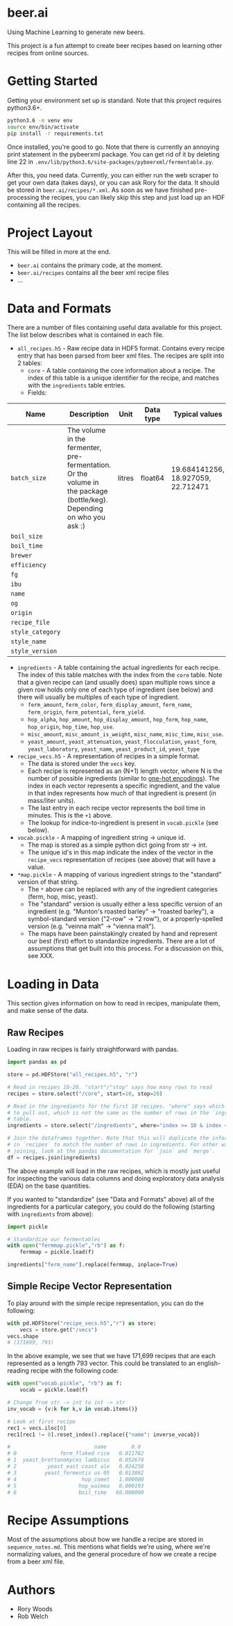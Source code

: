 # beer.ai
Using Machine Learning to generate new beers.

This project is a fun attempt to create beer recipes based on learning other recipes from online sources.

# Getting Started

Getting your environment set up is standard. Note that this project requires python3.6+.

```bash
python3.6 -m venv env
source env/bin/activate
pip install -r requirements.txt
```

Once installed, you're good to go. Note that there is currently an annoying print statement in the pybeerxml package. You can get rid of it by deleting line 22 in `.env/lib/python3.6/site-packages/pybeerxml/fermentable.py`.

After this, you need data. Currently, you can either run the web scraper to get your own data (takes days), or you can ask Rory for the data. It should be stored in `beer.ai/recipes/*.xml`. As soon as we have finished pre-processing the recipes, you can likely skip this step and just load up an HDF containing all the recipes.

# Project Layout

This will be filled in more at the end.

* `beer.ai` contains the primary code, at the moment.
* `beer.ai/recipes` contains all the beer xml recipe files
* ...

# Data and Formats

There are a number of files containing useful data available for this project. The list below describes what is contained in each file.

* `all_recipes.h5` - Raw recipe data in HDF5 format. Contains every recipe entry that has been parsed from beer xml files. The recipes are split into 2 tables:
  * `core` - A table containing the core information about a recipe. The index of this table is a unique identifier for the recipe, and matches with the `ingredients` table entries.
  * Fields:

Name | Description | Unit | Data type | Typical values
--- | --- | --- | --- | ---
`batch_size` | The volume in the fermenter, pre-fermentation. Or the volume in the package (bottle/keg). Depending on who you ask :) | litres | float64 | 19.684141256, 18.927059, 22.712471  
`boil_size` | | | | 
`boil_time` | | | | 
`brewer` | | | | 
`efficiency` | | | | 
`fg` | | | | 
`ibu` | | | | 
`name` | | | | 
`og` | | | | 
`origin` | | | | 
`recipe_file` | | | | 
`style_category` | | | | 
`style_name` | | | | 
`style_version` | | | | 

  * `ingredients` - A table containing the actual ingredients for each recipe. The index of this table matches with the index from the `core` table. Note that a given recipe can (and usually does) span multiple rows since a given row holds only one of each type of ingredient (see below) and there will usually be multiples of each type of ingredient.
    * `ferm_amount`, `ferm_color`, `ferm_display_amount`, `ferm_name`, `ferm_origin`, `ferm_potential`, `ferm_yield`.
    * `hop_alpha`, `hop_amount`, `hop_display_amount`, `hop_form`, `hop_name`, `hop_origin`, `hop_time`, `hop_use`.
    * `misc_amount`, `misc_amount_is_weight`, `misc_name`, `misc_time`, `misc_use`.
    * `yeast_amount`, `yeast_attenuation`, `yeast_flocculation`, `yeast_form`, `yeast_laboratory`, `yeast_name`, `yeast_product_id`, `yeast_type`
* `recipe_vecs.h5` - A representation of recipes in a simple format.
  * The data is stored under the `vecs` key.
  * Each recipe is represented as an (N+1) length vector, where N is the number of possible ingredients (similar to [one-hot encodings](https://en.wikipedia.org/wiki/One-hot)). The index in each vector represents a specific ingredient, and the value in that index represents how much of that ingredient is present (in mass/liter units).
  * The last entry in each recipe vector represents the boil time in minutes. This is the `+1` above.
  * The lookup for indice-to-ingredient is present in `vocab.pickle` (see below).
* `vocab.pickle` - A mapping of ingredient string -> unique id.
  * The map is stored as a simple python dict going from str -> int.
  * The unique id's in this map indicate the index of the vector in the `recipe_vecs` representation of recipes (see above) that will have a value.
* `*map.pickle` - A mapping of various ingredient strings to the "standard" version of that string.
  * The `*` above can be replaced with any of the ingredient categories (ferm, hop, misc, yeast).
  * The "standard" version is usually either a less specific version of an ingredient (e.g. "Munton's roasted barley" -> "roasted barley"), a symbol-standard version ("2-row" -> "2 row"), or a properly-spelled version (e.g. "veinna malt" -> "vienna malt").
  * The maps have been painstakingly created by hand and represent our best (first) effort to standardize ingredients. There are a lot of assumptions that get built into this process. For a discussion on this, see XXX.

# Loading in Data

This section gives information on how to read in recipes, manipulate them, and make sense of the data.

## Raw Recipes

Loading in raw recipes is fairly straightforward with pandas.

```python
import pandas as pd

store = pd.HDFStore("all_recipes.h5", "r")

# Read in recipes 10-20. "start"/"stop" says how many rows to read
recipes = store.select("/core", start=10, stop=20)

# Read in the ingredients for the first 10 recipes. "where" says which indices
# to pull out, which is not the same as the number of rows in the `ingredients`
# table.
ingredients = store.select("/ingredients", where="index >= 10 & index < 20")

# Join the dataframes together. Note that this will duplicate the information
# in `recipes` to match the number of rows in ingredients. For other ways of
# joining, look at the pandas documentation for `join` and `merge`.
df = recipes.join(ingredients)
```

The above example will load in the raw recipes, which is mostly just useful for inspecting the various data columns and doing exploratory data analysis (EDA) on the base quantities.

If you wanted to "standardize" (see "Data and Formats" above) all of the ingredients for a particular category, you could do the following (starting with `ingredients` from above):

```python
import pickle

# Standardize our fermentables
with open("fermmap.pickle","rb") as f:
    fermmap = pickle.load(f)

ingredients["ferm_name"].replace(fermmap, inplace=True)
```

## Simple Recipe Vector Representation

To play around with the simple recipe representation, you can do the following:

```python
with pd.HDFStore("recipe_vecs.h5","r") as store:
    vecs = store.get("/vecs")
vecs.shape
# (171699, 793)
```
In the above example, we see that we have 171,699 recipes that are each represented as a length 793 vector. This could be translated to an english-reading recipe with the following code:

```python
with open("vocab.pickle", "rb") as f:
    vocab = pickle.load(f)

# Change from str -> int to int -> str
inv_vocab = {v:k for k,v in vocab.items()}

# Look at first recipe
rec1 = vecs.iloc[0]
rec1[rec1 != 0].reset_index().replace({"name": inverse_vocab})

#                           name        0.0
# 0              ferm_flaked rice   0.011782
# 1  yeast_brettanomyces lambicus   0.052674
# 2          yeast_east coast ale   0.024258
# 3         yeast_fermentis us-05   0.013862
# 4                     hop_comet   1.000000
# 5                    hop_waimea   0.000193
# 6                    boil_time   60.000000
```


# Recipe Assumptions

Most of the assumptions about how we handle a recipe are stored in `sequence_notes.md`. This mentions what fields we're using, where we're normalizing values, and the general procedure of how we create a recipe from a beer xml file.

# Authors

- Rory Woods
- Rob Welch
